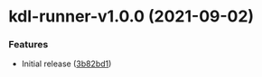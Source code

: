 # kdl-runner-v1.0.0 (2021-09-02)


### Features

* Initial release ([3b82bd1](https://github.com/konstellation-io/kdl-runners/commit/3b82bd165bde340ea110d4ef2da171f3f1e5755e))
